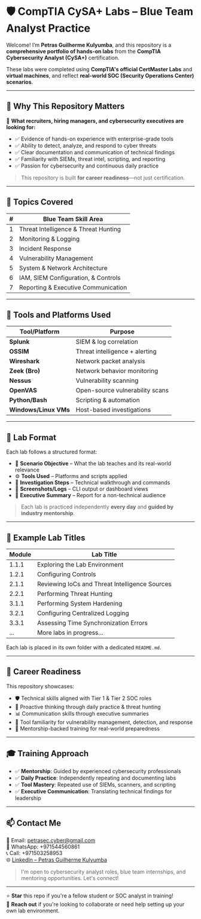 # 🛡️ CompTIA CySA+ Labs – Blue Team Analyst Practice

Welcome! I’m **Petras Guilherme Kulyumba**, and this repository is a **comprehensive portfolio of hands-on labs** from the **CompTIA Cybersecurity Analyst (CySA+)** certification.

These labs were completed using **CompTIA's official CertMaster Labs** and **virtual machines**, and reflect **real-world SOC (Security Operations Center) scenarios**.

---

## 🚀 Why This Repository Matters

🎯 **What recruiters, hiring managers, and cybersecurity executives are looking for:**
- ✅ Evidence of hands-on experience with enterprise-grade tools  
- ✅ Ability to detect, analyze, and respond to cyber threats  
- ✅ Clear documentation and communication of technical findings  
- ✅ Familiarity with SIEMs, threat intel, scripting, and reporting  
- ✅ Passion for cybersecurity and continuous daily practice  

> This repository is built **for career readiness**—not just certification.

---

## 🧠 Topics Covered

| #  | Blue Team Skill Area                   |
|----|----------------------------------------|
| 1  | Threat Intelligence & Threat Hunting   |
| 2  | Monitoring & Logging                   |
| 3  | Incident Response                      |
| 4  | Vulnerability Management               |
| 5  | System & Network Architecture          |
| 6  | IAM, SIEM Configuration, & Controls    |
| 7  | Reporting & Executive Communication    |

---

## 🧰 Tools and Platforms Used

| Tool/Platform | Purpose                            |
|---------------|------------------------------------|
| **Splunk**        | SIEM & log correlation           |
| **OSSIM**         | Threat intelligence + alerting   |
| **Wireshark**     | Network packet analysis          |
| **Zeek (Bro)**     | Network behavior monitoring      |
| **Nessus**        | Vulnerability scanning           |
| **OpenVAS**       | Open-source vulnerability scans  |
| **Python/Bash**   | Scripting & automation           |
| **Windows/Linux VMs** | Host-based investigations   |

---

## 📘 Lab Format

Each lab follows a structured format:

- 🧭 **Scenario Objective** – What the lab teaches and its real-world relevance  
- ⚙️ **Tools Used** – Platforms and scripts applied  
- 👣 **Investigation Steps** – Technical walkthrough and commands  
- 📸 **Screenshots/Logs** – CLI output or dashboard views  
- 📄 **Executive Summary** – Report for a non-technical audience  

> Each lab is practiced independently **every day** and **guided by industry mentorship**.

---

## 📂 Example Lab Titles

| Module | Lab Title                                      |
|--------|-----------------------------------------------|
| 1.1.1  | Exploring the Lab Environment                  |
| 1.2.1  | Configuring Controls                           |
| 2.1.1  | Reviewing IoCs and Threat Intelligence Sources |
| 2.2.1  | Performing Threat Hunting                      |
| 3.1.1  | Performing System Hardening                    |
| 3.2.1  | Configuring Centralized Logging                |
| 3.3.1  | Assessing Time Synchronization Errors          |
| ...    | More labs in progress...                       |

Each lab is placed in its own folder with a dedicated `README.md`.

---

## 💼 Career Readiness

This repository showcases:
- 🛡️ Technical skills aligned with Tier 1 & Tier 2 SOC roles  
- 🧠 Proactive thinking through daily practice & threat hunting  
- 📊 Communication skills through executive summaries  
- 🧪 Tool familiarity for vulnerability management, detection, and response  
- 🔁 Mentorship-backed training for real-world preparedness  

---

## 🎓 Training Approach

- ✅ **Mentorship**: Guided by experienced cybersecurity professionals  
- ✅ **Daily Practice**: Independently repeating and documenting labs  
- ✅ **Tool Mastery**: Repeated use of SIEMs, scanners, and scripting  
- ✅ **Executive Communication**: Translating technical findings for leadership  

---

## 📫 Contact Me

📩 Email: petrasec.cyber@gmail.com  
📱 WhatsApp: +971544560861  
📞 Call: +971503258953  
🌐 [LinkedIn – Petras Guilherme Kulyumba](https://www.linkedin.com/in/petras-cyber)

> I'm open to cybersecurity analyst roles, blue team internships, and mentoring opportunities. Let's connect!

---

⭐ **Star** this repo if you're a fellow student or SOC analyst in training!  
📣 **Reach out** if you're looking to collaborate or need help setting up your own lab environment.


